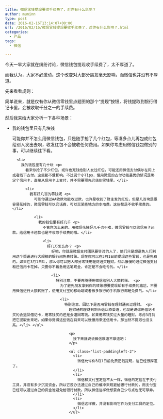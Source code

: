```yaml
---
title: 微信零钱提现要收手续费了，对你有什么影响？
author: muninn
type: post
date: 2016-02-16T13:14:07+00:00
url: /2016/02/16/微信零钱提现要收手续费了，对你有什么影响？.html
categories:
  - 产品
tags:
  - 微信

---
```

今天一早大家就在纷纷讨论，微信钱包提现收手续费了，太不厚道了。

而我认为，大家不必激动，这个改变对大部分朋友毫无影响，而微信也并没有不厚道。

先来看看规则：

简单说来，就是仅有你从微信零钱里点题图的那个“提现”按钮，将钱提取到银行借记卡里，会被收取千分之一的手续费。

然后我来给大家分析一下各种场景：

<ul class="list-paddingleft-2">
  <li>
    我的钱包里只有几块钱 <p>
      可能你并不怎么用微信钱包，只是随手抢了几个红包，等凑多点儿再包成红包给别人发出去呗，收发红包不会被收任何费用。如果你考虑用微信钱包做别的事，可以继续往下看。</li> 
      
      <li>
        我的钱包里有几十块 <p>
          看来你抢了不少红包，或许也充钱给别人发过红包，可能还用微信支付偶尔在网上或者线下支付。这些都不受影响。不过说个小Tips，使用微信的支付功能最优的情况是绑定个信用卡，直接从信用卡上支付，并不需要预先充值到零钱里。</li> 
          
          <li>
            我有好几百的零钱呢 <p>
              可能你通过AA收款功能收过款，也许是收到了财主发的红包，但是几百块是很容易花掉的，微信零钱可以充话费，可以交某些地方的水电费。这些都是不收手续费的。</li> 
              
              <li>
                我的钱包里有好几千 <p>
                  不管你怎么来的，用微信花掉好几千也不难，微信零钱可以给信用卡还款。给信用卡还款也是不收取手续费的哦。</li> 
                  
                  <li>
                    好几万怎么办？ <p>
                      好吧，你就是微信支付团队要针对的人了，他们只是想避免人们利用这个渠道进行大规模的银行间免费转账。现在你可以在3月1日前提现这些零钱，也是免费的。如果在3月1日后，那么你可以把大部分零钱用理财通买理财，然后慢慢的通过微信支付和还信用卡花掉。只要你不着急用这笔现金，肯定是不会吃亏的。</li> 
                      
                      <li>
                        特别注意，不要再随便用微信给别人大额转账。 <p>
                          为了避免朋友拿到你的转账想要提现却有手续费的尴尬，不要用微信进行大额转账了，使用支付宝的移动端或者很多银行的手机银行都是免费的。</li> 
                          
                          <li>
                            特别注意，回忆下是否用零钱在理财通买过理财。 <p>
                              理财通的理财到期会退回原渠道，也就是说你用借记卡买的会退回借记卡，用零钱买的还是会退回零钱。如果用零钱买过大量的理财，考虑3月前把它提取出来吧，如果你觉得这些钱在将来可以慢慢用来还信用卡，那当然不提取也没关系。</li> </ul> 
                              
                              <p>
                                接下来就说说微信厚道不厚道吧：
                              </p>
                              
                              <ul class="list-paddingleft-2">
                                <li>
                                  微信允许你3月1日前免费把钱提现，这已经很厚道了。
                                </li>
                                <li>
                                  微信和支付宝定位不太一样，微信的定位在于支付工具，并没有多少沉淀资金，所以它没办法通过自己的缓冲来规避给银行付款的，而支付宝已经可以通过自己的资金池避免给银行付款。所以微信这样做想要自己少亏点也无可厚非。
                                </li>
                                <li>
                                  微信这样做，并没有影响它作为支付工具的定位。
                                </li>
                              </ul>
